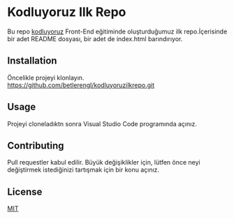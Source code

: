 # Kodluyoruz Ilk Repo
Bu repo [kodluyoruz](https://www.kodluyoruz.org/) Front-End eğitiminde oluşturduğumuz ilk repo.İçerisinde bir adet README dosyası,
bir adet de index.html barındırıyor.

## Installation
Öncelikle projeyi klonlayın.
https://github.com/betlerengl/kodluyoruzilkrepo.git

## Usage
Projeyi cloneladıktn sonra Visual Studio Code programında açınız.

## Contributing
Pull requestler kabul edilir. Büyük değişiklikler için, lütfen önce neyi değiştirmek istediğinizi tartışmak için bir konu açınız.

## License
[MIT](https://choosealicense.com/licenses/mit/)
